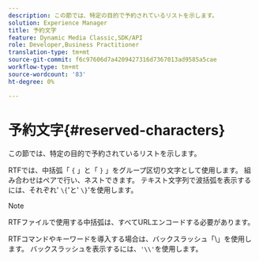 ```yaml
---
description: この節では、特定の目的で予約されているリストを示します。
solution: Experience Manager
title: 予約文字
feature: Dynamic Media Classic,SDK/API
role: Developer,Business Practitioner
translation-type: tm+mt
source-git-commit: f6c97606d7a4209427316d7367013ad9585a5cae
workflow-type: tm+mt
source-wordcount: '83'
ht-degree: 0%

---
```



# 予約文字{#reserved-characters}

この節では、特定の目的で予約されているリストを示します。

RTFでは、中括弧「 `{` 」と「 `}` 」をグループ区切り文字として使用します。 組み合わせはペアで行い、ネストできます。 テキスト文字列で波括弧を表示するには、それぞれ&#39; `\{`&#39;と&#39; `\}`&#39;を使用します。

>[!NOTE]
>
>RTFファイルで使用する中括弧は、すべてURLエンコードする必要があります。

RTFコマンドやキーワードを導入する場合は、バックスラッシュ「\」を使用します。 バックスラッシュを表示するには、`'\\'`を使用します。
